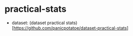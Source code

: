 # practical-stats
- dataset: (dataset practical stats)[https://github.com/panicpotatoe/dataset-practical-stats]